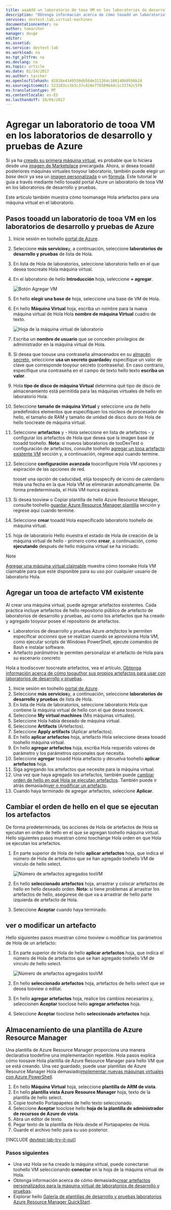 ```yaml
---
title: aaaAdd un laboratorio de tooa VM en los laboratorios de desarrollo y pruebas de Azure | Documentos de Microsoft
description: "Obtenga información acerca de cómo tooadd un laboratorio de tooa de máquina virtual en los laboratorios de desarrollo y pruebas de Azure"
services: devtest-lab,virtual-machines
documentationcenter: na
author: tomarcher
manager: douge
editor: 
ms.assetid: 
ms.service: devtest-lab
ms.workload: na
ms.tgt_pltfrm: na
ms.devlang: na
ms.topic: article
ms.date: 02/24/2017
ms.author: tarcher
ms.openlocfilehash: 82838e4349550db56de311264c188140b9556b24
ms.sourcegitcommit: 523283cc1b3c37c428e77850964dc1c33742c5f0
ms.translationtype: MT
ms.contentlocale: es-ES
ms.lasthandoff: 10/06/2017
---
```

# <a name="add-a-vm-tooa-lab-in-azure-devtest-labs"></a>Agregar un laboratorio de tooa VM en los laboratorios de desarrollo y pruebas de Azure
Si ya ha [creado su primera máquina virtual](devtest-lab-create-first-vm.md), es probable que lo hiciera desde una [imagen de Marketplace](devtest-lab-configure-marketplace-images.md) precargada. Ahora, si desea tooadd posteriores máquinas virtuales tooyour laboratorio, también puede elegir un *base* decir ya sea un [imagen personalizada](devtest-lab-create-template.md) o un [fórmula](devtest-lab-manage-formulas.md). Este tutorial le guía a través mediante hello tooadd portal Azure un laboratorio de tooa VM en los laboratorios de desarrollo y pruebas.

Este artículo también muestra cómo toomanage Hola artefactos para una máquina virtual en el laboratorio.

## <a name="steps-tooadd-a-vm-tooa-lab-in-azure-devtest-labs"></a>Pasos tooadd un laboratorio de tooa VM en los laboratorios de desarrollo y pruebas de Azure
1. Inicie sesión en toohello [portal de Azure](http://go.microsoft.com/fwlink/p/?LinkID=525040).
1. Seleccione **más servicios**y, a continuación, seleccione **laboratorios de desarrollo y pruebas** de lista de Hola.
1. En lista de Hola de laboratorios, seleccione laboratorio hello en el que desea toocreate Hola máquina virtual.  
1. En el laboratorio de hello **Introducción** hoja, seleccione **+ agregar**.  

    ![Botón Agregar VM](./media/devtest-lab-add-vm/devtestlab-home-blade-add-vm.png)

1. En hello **elegir una base de** hoja, seleccione una base de VM de Hola.
1. En hello **Máquina Virtual** hoja, escriba un nombre para la nueva máquina virtual de Hola Hola **nombre de máquina Virtual** cuadro de texto.

    ![Hoja de la máquina virtual de laboratorio](./media/devtest-lab-add-vm/devtestlab-lab-vm-blade.png)

1. Escriba un **nombre de usuario** que se conceden privilegios de administrador en la máquina virtual de Hola.  
1. Si desea que toouse una contraseña almacenados en su [almacén secreto](https://azure.microsoft.com/updates/azure-devtest-labs-keep-your-secrets-safe-and-easy-to-use-with-the-new-personal-secret-store), seleccione **usa un secreto guardado**y especifique un valor de clave que corresponde tooyour secreto (contraseña). En caso contrario, especifique una contraseña en el campo de texto hello texto **escriba un valor**.
1. Hola **tipo de disco de máquina Virtual** determina qué tipo de disco de almacenamiento está permitida para las máquinas virtuales de hello en laboratorio Hola.
1. Seleccione **tamaño de máquina Virtual** y seleccione una de hello predefinidos elementos que especifiquen los núcleos de procesador de hello, el tamaño de RAM y tamaño de unidad de disco duro de Hola de hello toocreate de máquina virtual.
1. Seleccione **artefactos** y - Hola seleccione en lista de artefactos - y configurar los artefactos de Hola que desea que la imagen base de tooadd toohello.
    **Nota:** si nuevos laboratorios de tooDevTest o configuración de artefactos, consulte toohello [agregar un tooa artefacto existente VM](#add-an-existing-artifact-to-a-vm) sección y, a continuación, regrese aquí cuando termine.
1. Seleccione **configuración avanzada** tooconfigure Hola VM opciones y expiración de las opciones de red. 

   tooset una opción de caducidad, elija toospecify de icono de calendario Hola una fecha en la que Hola VM se eliminarán automáticamente.  De forma predeterminada, el Hola VM nunca expirará. 
1. Si desea tooview o Copiar plantilla de hello Azure Resource Manager, consulte toohello [guardar Azure Resource Manager plantilla](#save-azure-resource-manager-template) sección y regrese aquí cuando termine.
1. Seleccione **crear** tooadd Hola especificado laboratorio toohello de máquina virtual.
1. hoja de laboratorio Hello muestra el estado de Hola de creación de la máquina virtual de hello - primero como **crear**, a continuación, como **ejecutando** después de hello máquina virtual se ha iniciado.

> [!NOTE]
> [Agregar una máquina virtual claimable](devtest-lab-add-claimable-vm.md) muestra cómo toomake Hola VM claimable para que esté disponible para su uso por cualquier usuario de laboratorio Hola.
>
>

## <a name="add-an-existing-artifact-tooa-vm"></a>Agregar un tooa de artefacto VM existente
Al crear una máquina virtual, puede agregar artefactos existentes. Cada práctica incluye artefactos de hello repositorio público de artefacto de laboratorios de desarrollo y pruebas, así como los artefactos que ha creado y agregado tooyour posee el repositorio de artefactos.

* Laboratorios de desarrollo y pruebas Azure *artefactos* le permiten especificar *acciones* que se realizan cuando se aprovisiona Hola VM, como ejecutar scripts de Windows PowerShell, ejecute comandos de Bash e instalar software.
* Artefacto *parámetros* le permiten personalizar el artefacto de Hola para su escenario concreto

Hola a toodiscover toocreate artefactos, vea el artículo, [Obtenga información acerca de cómo tooauthor sus propios artefactos para usar con laboratorios de desarrollo y pruebas](devtest-lab-artifact-author.md).

1. Inicie sesión en toohello [portal de Azure](http://go.microsoft.com/fwlink/p/?LinkID=525040).
1. Seleccione **más servicios**y, a continuación, seleccione **laboratorios de desarrollo y pruebas** de lista de Hola.
1. En lista de Hola de laboratorios, seleccione laboratorio Hola que contiene la máquina virtual de hello con el que desea toowork.  
1. Seleccione **My virtual machines** (Mis máquinas virtuales).
1. Seleccione Hola había deseado de máquina virtual.
1. Seleccione **Artifacts** (Artefactos). 
1. Seleccione **Apply artifacts** (Aplicar artefactos).
1. En hello **aplicar artefactos** hoja, artefacto Hola seleccione desea tooadd toohello máquina virtual.
1. En hello **agregar artefactos** hoja, escriba Hola requerido valores de parámetro y los parámetros opcionales que necesita.  
1. Seleccione **agregar** tooadd Hola artefacto y devuelva toohello **aplicar artefactos** hoja.
1. Siga agregando los artefactos que necesite para la máquina virtual.
1. Una vez que haya agregado los artefactos, también puede [cambiar orden de hello en qué Hola se ejecutan artefactos](#change-the-order-in-which-artifacts-are-run). También puede ir atrás demasiado[ver o modificar un artefacto](#view-or-modify-an-artifact).
1. Cuando haya terminado de agregar artefactos, seleccione **Aplicar**.

## <a name="change-hello-order-in-which-artifacts-are-run"></a>Cambiar el orden de hello en el que se ejecutan los artefactos
De forma predeterminada, las acciones de Hola de artefactos de Hola se ejecutan en orden de hello en el que se agregan toohello máquina virtual. Hello siguientes pasos muestran cómo toochange Hola orden en que Hola se ejecutan los artefactos.

1. En parte superior de Hola de hello **aplicar artefactos** hoja, que indica el número de Hola de artefactos que se han agregado toohello VM de vínculo de hello select.
   
    ![Número de artefactos agregados tooVM](./media/devtest-lab-add-vm-with-artifacts/devtestlab-add-artifacts-blade-selected-artifacts.png)
1. En hello **seleccionado artefactos** hoja, arrastrar y colocar artefactos de hello en hello deseado orden. **Nota:** si tiene problemas al arrastrar los artefactos de hello, asegúrese de que va a arrastrar de hello parte izquierda de artefacto de Hola. 
1. Seleccione **Aceptar** cuando haya terminado.  

## <a name="view-or-modify-an-artifact"></a>ver o modificar un artefacto
Hello siguientes pasos muestran cómo tooview o modificar los parámetros de Hola de un artefacto:

1. En parte superior de Hola de hello **aplicar artefactos** hoja, que indica el número de Hola de artefactos que se han agregado toohello VM de vínculo de hello select.
   
    ![Número de artefactos agregados tooVM](./media/devtest-lab-add-vm-with-artifacts/devtestlab-add-artifacts-blade-selected-artifacts.png)
1. En hello **seleccionado artefactos** hoja, artefactos de hello select que se desea tooview o editar.  
1. En hello **agregar artefactos** hoja, realice los cambios necesarios y, seleccionen **Aceptar** tooclose hello **agregar artefactos** hoja.
1. Seleccione **Aceptar** tooclose hello **seleccionado artefactos** hoja.

## <a name="save-azure-resource-manager-template"></a>Almacenamiento de una plantilla de Azure Resource Manager
Una plantilla de Azure Resource Manager proporciona una manera declarativa toodefine una implementación repetible. Hola pasos explica cómo toosave Hola plantilla de Azure Resource Manager para hello VM que se está creando.
Una vez guardado, puede usar plantillas de Azure Resource Manager Hola demasiado[implementar nuevas máquinas virtuales con Azure PowerShell](../azure-resource-manager/resource-group-overview.md#template-deployment).

1. En hello **Máquina Virtual** hoja, seleccione **plantilla de ARM de vista**.
2. En hello **plantilla vista Azure Resource Manager** hoja, texto de la plantilla de hello select.
3. Copie toohello Portapapeles de hello texto seleccionado.
4. Seleccione **Aceptar** tooclose hello **hoja de la plantilla de administrador de recursos de Azure de vista**.
5. Abra un editor de texto.
6. Pegar texto de la plantilla de Hola desde el Portapapeles de Hola.
7. Guarde el archivo hello para su uso posterior.

[!INCLUDE [devtest-lab-try-it-out](../../includes/devtest-lab-try-it-out.md)]

### <a name="next-steps"></a>Pasos siguientes
* Una vez Hola se ha creado la máquina virtual, puede conectarse toohello VM seleccionando **conectar** en la hoja de la máquina virtual de Hola.
* Obtenga información acerca de cómo demasiado[crear artefactos personalizados para la máquina virtual de laboratorios de desarrollo y pruebas](devtest-lab-artifact-author.md).
* Explorar hello [Galería de plantillas de desarrollo y pruebas laboratorios Azure Resource Manager QuickStart](https://github.com/Azure/azure-devtestlab/tree/master/Samples).
